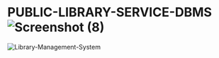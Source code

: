 # PUBLIC-LIBRARY-SERVICE-DBMS![Screenshot (8)](https://user-images.githubusercontent.com/67804372/141356023-5ac5fc9c-f2a9-45e5-b6cf-f2f4abad5e12.png)
![Library-Management-System](https://user-images.githubusercontent.com/67804372/142255026-81f495d6-6a1a-401a-a064-e03b6f39ee69.jpg)
